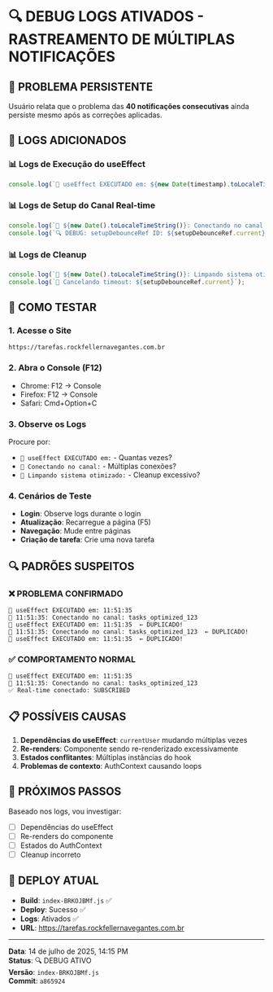 # 🔍 DEBUG LOGS ATIVADOS - RASTREAMENTO DE MÚLTIPLAS NOTIFICAÇÕES

## 🚨 **PROBLEMA PERSISTENTE**
Usuário relata que o problema das **40 notificações consecutivas** ainda persiste mesmo após as correções aplicadas.

## 🎯 **LOGS ADICIONADOS**

### 📊 **Logs de Execução do useEffect**
```javascript
console.log(`🔄 useEffect EXECUTADO em: ${new Date(timestamp).toLocaleTimeString()}`);
```

### 📊 **Logs de Setup do Canal Real-time**
```javascript
console.log(`🔗 ${new Date().toLocaleTimeString()}: Conectando no canal: ${channelName}`);
console.log(`🔍 DEBUG: setupDebounceRef ID: ${setupDebounceRef.current}`);
```

### 📊 **Logs de Cleanup**
```javascript
console.log(`🧹 ${new Date().toLocaleTimeString()}: Limpando sistema otimizado...`);
console.log(`🧹 Cancelando timeout: ${setupDebounceRef.current}`);
```

## 🧪 **COMO TESTAR**

### 1. **Acesse o Site**
```
https://tarefas.rockfellernavegantes.com.br
```

### 2. **Abra o Console** (F12)
- Chrome: F12 → Console
- Firefox: F12 → Console
- Safari: Cmd+Option+C

### 3. **Observe os Logs**
Procure por:
- `🔄 useEffect EXECUTADO em:` - Quantas vezes?
- `🔗 Conectando no canal:` - Múltiplas conexões?
- `🧹 Limpando sistema otimizado:` - Cleanup excessivo?

### 4. **Cenários de Teste**
- **Login**: Observe logs durante o login
- **Atualização**: Recarregue a página (F5)
- **Navegação**: Mude entre páginas
- **Criação de tarefa**: Crie uma nova tarefa

## 🔍 **PADRÕES SUSPEITOS**

### ❌ **PROBLEMA CONFIRMADO**
```
🔄 useEffect EXECUTADO em: 11:51:35
🔗 11:51:35: Conectando no canal: tasks_optimized_123
🔄 useEffect EXECUTADO em: 11:51:35  ← DUPLICADO!
🔗 11:51:35: Conectando no canal: tasks_optimized_123  ← DUPLICADO!
🔄 useEffect EXECUTADO em: 11:51:35  ← DUPLICADO!
```

### ✅ **COMPORTAMENTO NORMAL**
```
🔄 useEffect EXECUTADO em: 11:51:35
🔗 11:51:35: Conectando no canal: tasks_optimized_123
✅ Real-time conectado: SUBSCRIBED
```

## 📋 **POSSÍVEIS CAUSAS**

1. **Dependências do useEffect**: `currentUser` mudando múltiplas vezes
2. **Re-renders**: Componente sendo re-renderizado excessivamente
3. **Estados conflitantes**: Múltiplas instâncias do hook
4. **Problemas de contexto**: AuthContext causando loops

## 🔧 **PRÓXIMOS PASSOS**

Baseado nos logs, vou investigar:
- [ ] Dependências do useEffect
- [ ] Re-renders do componente
- [ ] Estados do AuthContext
- [ ] Cleanup incorreto

## 🚀 **DEPLOY ATUAL**
- **Build**: `index-BRKOJBMf.js` ✅
- **Deploy**: Sucesso ✅
- **Logs**: Ativados ✅
- **URL**: https://tarefas.rockfellernavegantes.com.br

---

**Data**: 14 de julho de 2025, 14:15 PM  
**Status**: 🔍 DEBUG ATIVO  
**Versão**: `index-BRKOJBMf.js`  
**Commit**: `a865924` 